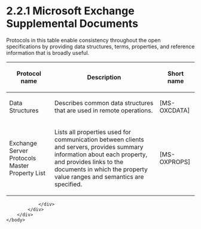 <html dir="LTR" xmlns:mshelp="http://msdn.microsoft.com/mshelp" xmlns:ddue="http://ddue.schemas.microsoft.com/authoring/2003/5" xmlns:xlink="http://www.w3.org/1999/xlink" xmlns:tool="http://www.microsoft.com/tooltip">
    <head>
        <meta http-equiv="Content-Type" content="text/html; CHARSET=utf-8"></meta>
        <meta name="save" content="history"></meta>
        <title>2.2.1 Microsoft Exchange Supplemental Documents</title>
        <xml>
            <mshelp:toctitle title="2.2.1 Microsoft Exchange Supplemental Documents"></mshelp:toctitle>
            <mshelp:rltitle title="[MS-OXPROTO]: Microsoft Exchange Supplemental Documents"></mshelp:rltitle>
            <mshelp:keyword index="A" term="9503d00d-32ec-48c7-b6a2-552794f6d6e3"></mshelp:keyword>
            <mshelp:attr name="DCSext.ContentType" value="open specification"></mshelp:attr>
            <mshelp:attr name="AssetID" value="9503d00d-32ec-48c7-b6a2-552794f6d6e3"></mshelp:attr>
            <mshelp:attr name="TopicType" value="kbRef"></mshelp:attr>
            <mshelp:attr name="DCSext.Title" value="[MS-OXPROTO]: Microsoft Exchange Supplemental Documents" />
        </xml>
    </head>
    <body>
        <div id="header">
            <h1 class="heading">2.2.1 Microsoft Exchange Supplemental Documents</h1>
        </div>
        <div id="mainSection">
            <div id="mainBody">
                <div id="allHistory" class="saveHistory"></div>
                <div id="sectionSection0" class="section" name="collapseableSection">
                    

<p>Protocols in this table enable consistency throughout the
open specifications by providing data structures, terms, properties, and
reference information that is broadly useful.</p>

<table>
 <thead>
  <tr>
   <th>
   <p>Protocol name</p>
   </th>
   <th>
   <p>Description</p>
   </th>
   <th>
   <p>Short name</p>
   </th>
  </tr>
 </thead>
 <tr>
  <td>
  <p>Data Structures</p>
  </td>
  <td>
  <p>Describes common data structures that are used in
  remote operations.</p>
  </td>
  <td>
  <p><mshelp:link keywords="1afa0cd9-b1a0-4520-b623-bf15030af5d8" tabindex="0">[MS-OXCDATA]</mshelp:link></p>
  </td>
 </tr>
 <tr>
  <td>
  <p>Exchange Server Protocols Master Property List</p>
  </td>
  <td>
  <p>Lists all properties used for communication between
  clients and servers, provides summary information about each property, and
  provides links to the documents in which the property value ranges and
  semantics are specified.</p>
  </td>
  <td>
  <p><mshelp:link keywords="f6ab1613-aefe-447d-a49c-18217230b148" tabindex="0">[MS-OXPROPS]</mshelp:link></p>
  </td>
 </tr>
</table>

<p> </p>


                </div>
            </div>
        </div>
    </body>
</html>